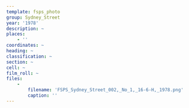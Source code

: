 ```yaml
---
template: fsps_photo
group: Sydney_Street
year: '1978'
description: ~
places:
    - ''
coordinates: ~
heading: ~
classification: ~
section: ~
cell: ~
film_roll: ~
files:
    -
        filename: 'FSPS_Sydney_Street_002,_No_1,_16-6-H,_1978.png'
        caption: ''
---
```

